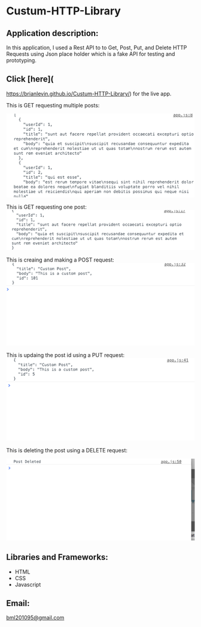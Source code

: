 # Custum-HTTP-Library

## Application description:

In this application, I used a Rest API to  to Get, Post, Put, and Delete  HTTP Requests  using Json place holder which is a fake API for testing and prototyping.



 ## Click [here](
https://brianlevin.github.io/Custum-HTTP-Library/) for the live app. 
 
 This is GET requesting multiple posts:
 
 ![Home Screenshot](images/post.png)
  
  
 This is GET requesting one post:
  ![Events Screenshot](images/single.png)
  
  
  This is creaing and making a POST request:
   ![Events Screenshot Stored](images/create.png)
   
   This is updaing the post id using a PUT request:
   ![Events Screenshot Stored](images/update.png)
   
   This is deleting the post using a DELETE request:
   
![Events Screenshot Stored](images/deleted.png)
   
## Libraries and Frameworks:

- HTML
- CSS
- Javascript


## Email:

bml201095@gmail.com


